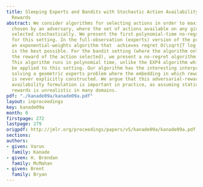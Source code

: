 ```yaml
---
title: Sleeping Experts and Bandits with Stochastic Action Availability and Adversarial
  Rewards
abstract: We consider algorithms for selecting actions in order to maximize rewards
  chosen by an adversary, where the set of actions available on any given round is
  selected stochastically. We present the first polynomial-time no-regret algorithms
  for this setting. In the full-observation (experts) version of the problem, we present
  an exponential-weights algorithm that  achieves regret O(\sqrt{T log n}), which
  is the best possible. For the bandit setting (where the algorithm only observes
  the reward of the action selected), we present a no-regret algorithm based on follow-the-perturbed-leader.
  This algorithm runs in polynomial time, unlike the EXP4 algorithm which can also
  be applied to this setting. Our algorithm has the interesting interpretation of
  solving a geometric experts problem where the embedding in which rewards are linear
  is never explicitly constructed. We argue that this adversarial-reward, stochastic
  availability formulation is important in practice, as assuming stationary stochastic
  rewards is unrealistic in many domains.
pdf: "./kanade09a/kanade09a.pdf"
layout: inproceedings
key: kanade09a
month: 0
firstpage: 272
lastpage: 279
origpdf: http://jmlr.org/proceedings/papers/v5/kanade09a/kanade09a.pdf
sections: 
authors:
- given: Varun
  family: Kanade
- given: H. Brendan
  family: McMahan
- given: Brent
  family: Bryan
---
```

